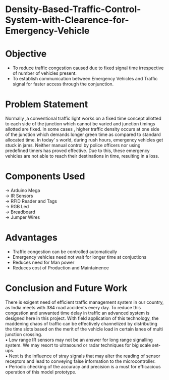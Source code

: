 # Density-Based-Traffic-Control-System-with-Clearence-for-Emergency-Vehicle

# Objective 
<ul>
<li>To reduce traffic congestion caused due to fixed signal time irrespective of number of vehicles present. <br/>
<li>To establish communication between Emergency Vehicles and Traffic signal for faster access through the conjunction.
</ul>

# Problem Statement
Normally ,a conventional traffic light works on a fixed time concept allotted to each side of the junction which cannot be varied and junction timings allotted are fixed. In some cases , higher traffic density occurs at one side of the junction which demands longer green time as compared to standard allocated time.
In today’ s world, during rush hours, emergency vehicles get stuck in jams. Neither manual control by police officers nor using predefined timers has proved effective. Due to this, these emergency vehicles are not able to reach their destinations in time, resulting in a loss.

# Components Used
-> Arduino Mega <br/>
-> IR Sensors <br/>
-> RFID Reader and Tags <br/>
-> RGB Led <br/>
-> Breadboard <br/>
-> Jumper Wires <br/>

# Advantages
<ul>
  <li> Traffic congestion can be controlled automatically
  <li> Emergency vehicles need not wait for longer time at conjuctions
  <li> Reduces need for Man power
  <li> Reduces cost of Production and Maintainence
</ul>
 
# Conclusion and Future Work
There is exigent need of efficient traffic management system in our country, as India meets with 384 road accidents every day. To reduce this congestion and unwanted time delay in traffic an advanced system is designed here in this project. With field application of this
technology, the maddening chaos of traffic can be effectively channelized by distributing the time slots based on the merit of the vehicle load in certain lanes of multi junction crossing.<br/>
• Low range IR sensors may not be an answer for long range signalling system. We may
resort to ultrasound or radar techniques for big scale set-ups.<br/>
• Next is the influence of stray signals that may alter the reading of sensor receptors and lead
to conveying false information to the microcontroller.<br/>
• Periodic checking of the accuracy and precision is a must for efficacious operation of this
model prototype.
